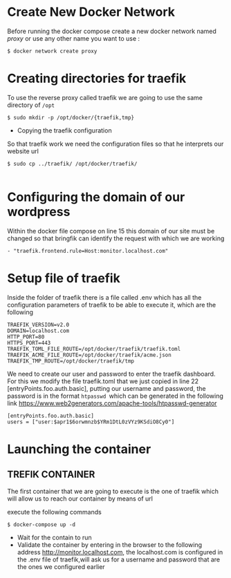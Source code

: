 # Create New Docker Network

Before running the docker compose create a new docker network named *proxy* or use any other name you want to use :

```
$ docker network create proxy
```

# Creating directories for traefik 

To use the reverse proxy called traefik we are going to use the same directory of `/opt`

```
$ sudo mkdir -p /opt/docker/{traefik,tmp}
```

* Copying the traefik configuration

So that traefik work we need the configuration files so that he interprets our website url

```
$ sudo cp ../traefik/ /opt/docker/traefik/
 
```

# Configuring the domain of our wordpress

Within the docker file compose on line 15 this domain of our site must be changed so that bringfik can identify the request with which we are working

```
- "traefik.frontend.rule=Host:monitor.localhost.com"
```

# Setup file of traefik

Inside the folder of traefik there is a file called .env which has all the configuration parameters of traefik to be able to execute it, which are the following

```
TRAEFIK_VERSION=v2.0
DOMAIN=localhost.com
HTTP_PORT=80
HTTPS_PORT=443
TRAEFIK_TOML_FILE_ROUTE=/opt/docker/traefik/traefik.toml
TRAEFIK_ACME_FILE_ROUTE=/opt/docker/traefik/acme.json
TRAEFIK_TMP_ROUTE=/opt/docker/traefik/tmp
```
We need to create our user and password to enter the traefik dashboard. For this we modify the file traefik.toml that we just copied in line 22 [entryPoints.foo.auth.basic], putting our username and password, the password is in the format `htpasswd `which can be generated in the following link https://www.web2generators.com/apache-tools/htpasswd-generator

```
[entryPoints.foo.auth.basic]
users = ["user:$apr1$6orwmnzb$YRm1DtL0zVYz9KSdiO8Cy0"]
```

# Launching the container

## TREFIK CONTAINER

The first container that we are going to execute is the one of traefik which will allow us to reach our container by means of url

execute the following commands

```
$ docker-compose up -d
```
- Wait for the contain to run
- Validate the container by entering in the browser to the following address http://monitor.localhost.com, the localhost.com is configured in the .env file of traefik,will ask us for a username and password that are the ones we configured earlier


